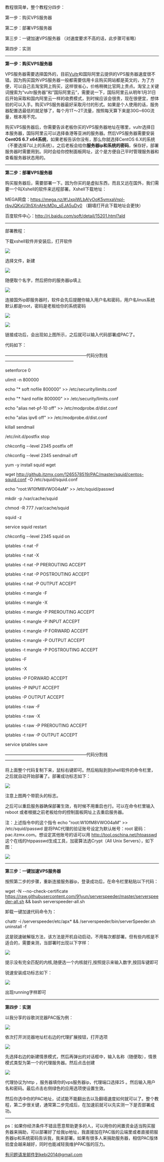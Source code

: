 教程很简单，整个教程分四步：

第一步：购买VPS服务器

第二步：部署VPS服务器

第三步：一键加速VPS服务器 （对速度要求不高的话，此步骤可省略）

第四步：实测


***
**第一步：购买VPS服务器**

VPS服务器需要选择国外的，目前[Vultr](https://www.vultr.com/)和国际阿里云提供的VPS服务器速度很不错。因为购买国外VPS服务器一般都需要信用卡且购买网站都是英文的，为了方便，可以自己去淘宝网上购买，这样很省心，价格稍微比官网上贵点。淘宝上关键词搜索为“vultr服务器”和”国际阿里云”，需要说一下，国际阿里云从明年1月31日后开始采取和国内阿里云一样的收费模式，到时候应该会很贵，现在很便宜，想体验的可以入手。购买VPS服务器最好采取月付的形式。如果是个人使用的话，服务器配置选最低的就足够了，每个月1T～2T流量，按照每天算下来是30G~60G流量，根本用不完。

购买VPS服务器后，你需要告诉老板你买的VPS服务器地址在哪里，vultr选择日本服务器，国际阿里云可以选择香港等亚洲的服务器。然后VPS服务器需要安装**CentOS 6.7 x64系统**，如果老板告诉你没有，那么你就选择CentOS 6.X的系统（不要选择7以上的系统）。之后老板会给你**服务器ip和系统的密码**，保存好，部署服务器时需要用到。同时会给你控制面板网址，这个是方便自己平时管理服务器和查看服务器状态用的。

***
**第二步：部署VPS服务器**

购买服务器后，需要部署一下。因为你买的是虚拟东西，而且又远在国外，我们需要一个叫Xshell的软件来远程部署。Xshell下载地址：

MEGA网盘：https://mega.nz/#!JxpiWLbA!yOoK5vmxaVnpl-rbyJQKxU3hSXnAHcMDp_sEJA5uDy0 （翻墙打开此下载地址会更快）

百度软件中心：http://rj.baidu.com/soft/detail/15201.html?ald

***

部署教程：

下载xshell软件并安装后，打开软件

![](https://raw.githubusercontent.com/Alvin9999/PAC/master/xshell11.png)

选择文件，新建

![](https://raw.githubusercontent.com/Alvin9999/PAC/master/xshell12.png)

随便取个名字，然后把你的服务器ip填上

![](https://raw.githubusercontent.com/Alvin9999/PAC/master/xshell13.png)

连接国外ip即服务器时，软件会先后提醒你输入用户名和密码，用户名linus系统默认都是root，密码是老板给你的系统密码

![](https://raw.githubusercontent.com/Alvin9999/PAC/master/xshell14.png)

![](https://raw.githubusercontent.com/Alvin9999/PAC/master/xshell15.png)

链接成功后，会出现如上图所示，之后就可以输入代码部署成PAC了。

代码如下：

———————————————————代码分割线————————————————

setenforce 0

ulimit -n 800000

echo "* soft nofile 800000" >> /etc/security/limits.conf

echo "* hard nofile 800000" >> /etc/security/limits.conf

echo "alias net-pf-10 off" >> /etc/modprobe.d/dist.conf

echo "alias ipv6 off" >> /etc/modprobe.d/dist.conf

killall sendmail

/etc/init.d/postfix stop

chkconfig --level 2345 postfix off

chkconfig --level 2345 sendmail off

yum -y install squid wget

wget http://github.itzmx.com/1265578519/PAC/master/squid/centos-squid.conf -O /etc/squid/squid.conf

echo "root:W10fM8VWO04aM" >> /etc/squid/passwd

mkdir -p /var/cache/squid

chmod -R 777 /var/cache/squid

squid -z

service squid restart

chkconfig --level 2345 squid on

iptables -t nat -F

iptables -t nat -X

iptables -t nat -P PREROUTING ACCEPT

iptables -t nat -P POSTROUTING ACCEPT

iptables -t nat -P OUTPUT ACCEPT

iptables -t mangle -F

iptables -t mangle -X

iptables -t mangle -P PREROUTING ACCEPT

iptables -t mangle -P INPUT ACCEPT

iptables -t mangle -P FORWARD ACCEPT

iptables -t mangle -P OUTPUT ACCEPT

iptables -t mangle -P POSTROUTING ACCEPT

iptables -F

iptables -X

iptables -P FORWARD ACCEPT

iptables -P INPUT ACCEPT

iptables -P OUTPUT ACCEPT

iptables -t raw -F

iptables -t raw -X

iptables -t raw -P PREROUTING ACCEPT

iptables -t raw -P OUTPUT ACCEPT

service iptables save

———————————————————代码分割线————————————————

将上面整个代码复制下来，鼠标右键即可。然后粘贴到到shell软件的命令栏里，之后就自动开始部署了。部署成功标志如下：

![](https://raw.githubusercontent.com/Alvin9999/PAC/master/xshell16.png)

注意上图两个带箭头的标志。

之后可以重启服务器确保部署生效，有时候不用重启也行。可以在命令栏里输入reboot 或者根据之前老板给你的控制面板网址上去重启服务器。

注：上述指令中的这个指令 echo "root:W10fM8VWO04aM" >> /etc/squid/passwd 是将PAC代理的验证账号设定为默认帐号：root 密码：pac.itzmx.com。想设定其他账号的话可以用 http://tool.oschina.net/htpasswd 这个在线的htppasswd生成工具，加密算法选Crypt（All Unix Servers），如下图：

![](https://raw.githubusercontent.com/Alvin9999/PAC/master/006.png)

***

**第三步：一键加速VPS服务器**

按照第二步的步骤，重新连接服务器ip，登录成功后，在命令栏里粘贴以下代码：

wget -N --no-check-certificate https://raw.githubusercontent.com/91yun/serverspeeder/master/serverspeeder-all.sh && bash serverspeeder-all.sh

卸载一键加速代码命令为：

chattr -i /serverspeeder/etc/apx* && /serverspeeder/bin/serverSpeeder.sh uninstall -f

这是锐速破解版方法，该方法是开机自动启动，不用每次都部署。但有些内核是不适合的，需要亲测，当部署时出现以下字样：

![](https://raw.githubusercontent.com/Alvin9999/PAC/master/锐速2.PNG)

提示没有完全匹配的内核,随便选一个内核就行,按照提示来输入数字,按回车键即可

锐速安装成功标志如下：

![](https://raw.githubusercontent.com/Alvin9999/PAC/master/锐速3.png)

出现running字样即可

***

**第四步：实测**

以我分享的谷歌浏览器PAC版为例：

![](https://raw.githubusercontent.com/Alvin9999/PAC/master/001.png)

依次打开浏览器地址栏右边的代理扩展按钮，打开选项

![](https://raw.githubusercontent.com/Alvin9999/PAC/master/002.png)

先选择右边的新建情景模式，然后再弹出的对话框中，输入名称（随便取），情景模式类型为第一个的代理服务器。然后点击创建


![](https://raw.githubusercontent.com/Alvin9999/PAC/master/005.png)

代理协议为http ，服务器填你的vps服务器ip，代理端口选择25 。然后输入用户名和密码。最后点击右侧绿色的应用选项使设置生效。

然后你选中你的PAC地址，试试能不能翻出去以及翻墙速度如何就可以了。整个教程，第二步很关键，通常第二步完成后，在加速前就可以先实测一下是否部署成功。


***
ps：如果你经济条件不错且愿意帮助更多的人，可以用你的闲置资金适当购买服务器来捐助，可以部署好了给我ip地址，我直接加在PAC版的云端里或者直接把服务器ip和系统密码告诉我，我来部署。如果有很多人来捐助服务器，相信PAC版体验度会越来越好，同时也能减轻我维护PAC版的压力。




有问题请发邮件到kebi2014@gmail.com 




